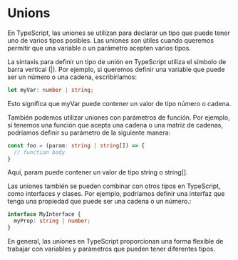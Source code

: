 # Unions

En TypeScript, las uniones se utilizan para declarar un tipo que puede tener uno de varios tipos posibles. Las uniones son útiles cuando queremos permitir que una variable o un parámetro acepten varios tipos.

La sintaxis para definir un tipo de unión en TypeScript utiliza el símbolo de barra vertical (|). Por ejemplo, si queremos definir una variable que puede ser un número o una cadena, escribiríamos:

```ts
let myVar: number | string;
```

Esto significa que myVar puede contener un valor de tipo número o cadena.

También podemos utilizar uniones con parámetros de función. Por ejemplo, si tenemos una función que acepta una cadena o una matriz de cadenas, podríamos definir su parámetro de la siguiente manera:

```ts
const foo = (param: string | string[]) => {
  // function body
}
```

Aquí, param puede contener un valor de tipo string o string[].

Las uniones también se pueden combinar con otros tipos en TypeScript, como interfaces y clases. Por ejemplo, podríamos definir una interfaz que tenga una propiedad que puede ser una cadena o un número.:

```ts
interface MyInterface {
  myProp: string | number;
}
```

En general, las uniones en TypeScript proporcionan una forma flexible de trabajar con variables y parámetros que pueden tener diferentes tipos.
